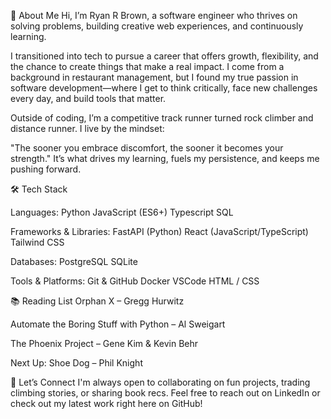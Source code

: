 👋 About Me
Hi, I’m Ryan R Brown, a software engineer who thrives on solving problems, building creative web experiences, and continuously learning.

I transitioned into tech to pursue a career that offers growth, flexibility, and the chance to create things that make a real impact. I come from a background in restaurant management, but I found my true passion in software development—where I get to think critically, face new challenges every day, and build tools that matter.

Outside of coding, I’m a competitive track runner turned rock climber and distance runner. I live by the mindset:

"The sooner you embrace discomfort, the sooner it becomes your strength."
It’s what drives my learning, fuels my persistence, and keeps me pushing forward.

🛠 Tech Stack

Languages:
Python 
JavaScript (ES6+)
Typescript
SQL

Frameworks & Libraries:
FastAPI (Python)
React (JavaScript/TypeScript)
Tailwind CSS

Databases:
PostgreSQL
SQLite

Tools & Platforms:
Git & GitHub
Docker
VSCode
HTML / CSS

📚 Reading List
Orphan X – Gregg Hurwitz

Automate the Boring Stuff with Python – Al Sweigart

The Phoenix Project – Gene Kim & Kevin Behr

Next Up: Shoe Dog – Phil Knight

🤝 Let’s Connect
I'm always open to collaborating on fun projects, trading climbing stories, or sharing book recs. Feel free to reach out on LinkedIn or check out my latest work right here on GitHub!
